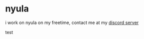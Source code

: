 # nyula
i work on nyula on my freetime, contact me at my [discord server](https://www.discord.gg/AKvFNhfmYk)

test
